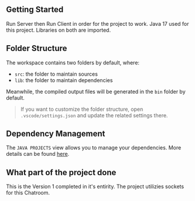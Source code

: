 ## Getting Started

Run Server then Run Client in order for the project to work. Java 17 used for this project. Libraries on both are imported.

## Folder Structure

The workspace contains two folders by default, where:

- `src`: the folder to maintain sources
- `lib`: the folder to maintain dependencies

Meanwhile, the compiled output files will be generated in the `bin` folder by default.

> If you want to customize the folder structure, open `.vscode/settings.json` and update the related settings there.

## Dependency Management

The `JAVA PROJECTS` view allows you to manage your dependencies. More details can be found [here](https://github.com/microsoft/vscode-java-dependency#manage-dependencies).

## What part of the project done

This is the Version 1 completed in it's entirity. The project utilizies sockets for this Chatroom.
